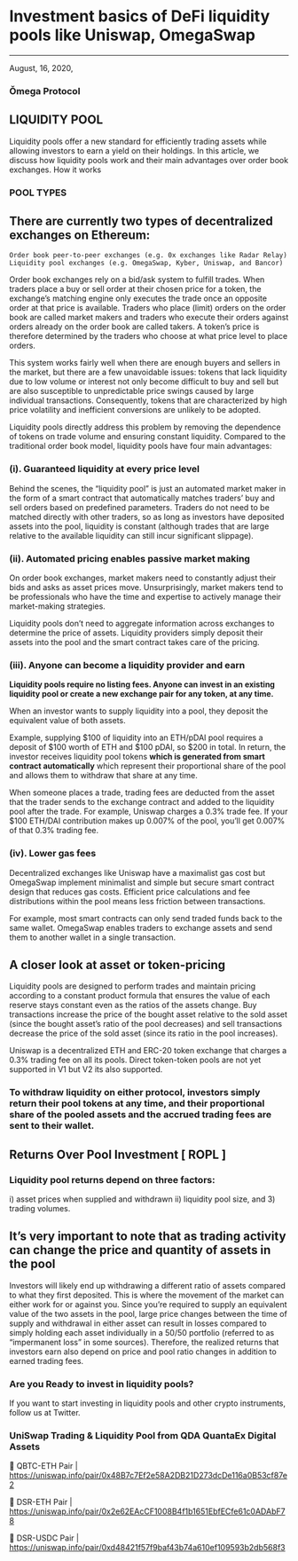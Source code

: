 # Investment basics of DeFi liquidity pools like Uniswap, OmegaSwap
*****************************************************************
August, 16, 2020,
### Ǒmega Protocol



## LIQUIDITY POOL

Liquidity pools offer a new standard for efficiently trading assets while allowing investors to earn a yield on their holdings. In this article, we discuss how liquidity pools work and their main advantages over order book exchanges.
How it works


### POOL TYPES

## There are currently two types of decentralized exchanges on Ethereum:

    Order book peer-to-peer exchanges (e.g. 0x exchanges like Radar Relay)
    Liquidity pool exchanges (e.g. OmegaSwap, Kyber, Uniswap, and Bancor)


Order book exchanges rely on a bid/ask system to fulfill trades. When traders place a buy or sell order at their chosen price for a token, the exchange’s matching engine only executes the trade once an opposite order at that price is available. Traders who place (limit) orders on the order book are called market makers and traders who execute their orders against orders already on the order book are called takers. A token’s price is therefore determined by the traders who choose at what price level to place orders.


This system works fairly well when there are enough buyers and sellers in the market, but there are a few unavoidable issues: tokens that lack liquidity due to low volume or interest not only become difficult to buy and sell but are also susceptible to unpredictable price swings caused by large individual transactions. Consequently, tokens that are characterized by high price volatility and inefficient conversions are unlikely to be adopted.


Liquidity pools directly address this problem by removing the dependence of tokens on trade volume and ensuring constant liquidity. Compared to the traditional order book model, liquidity pools have four main advantages:

### (i). Guaranteed liquidity at every price level

Behind the scenes, the “liquidity pool” is just an automated market maker in the form of a smart contract that automatically matches traders’ buy and sell orders based on predefined parameters. Traders do not need to be matched directly with other traders, so as long as investors have deposited assets into the pool, liquidity is constant (although trades that are large relative to the available liquidity can still incur significant slippage).

### (ii). Automated pricing enables passive market making

On order book exchanges, market makers need to constantly adjust their bids and asks as asset prices move. Unsurprisingly, market makers tend to be professionals who have the time and expertise to actively manage their market-making strategies.

Liquidity pools don’t need to aggregate information across exchanges to determine the price of assets. Liquidity providers simply deposit their assets into the pool and the smart contract takes care of the pricing.

### (iii). Anyone can become a liquidity provider and earn

<b>
Liquidity pools require no listing fees. Anyone can invest in an existing liquidity pool or create a new exchange pair for any token, at any time.
</b>

When an investor wants to supply liquidity into a pool, they deposit the equivalent value of both assets. 

Example, supplying $100 of liquidity into an ETH/pDAI pool requires a deposit of $100 worth of ETH and $100 pDAI, so $200 in total. In return, the investor receives liquidity pool tokens  <b>which is generated from smart contract automatically</b> which represent their proportional share of the pool and allows them to withdraw that share at any time.

When someone places a trade, trading fees are deducted from the asset that the trader sends to the exchange contract and added to the liquidity pool after the trade. For example, Uniswap charges a 0.3% trade fee. If your $100 ETH/DAI contribution makes up 0.007% of the pool, you’ll get 0.007% of that 0.3% trading fee.


### (iv). Lower gas fees

Decentralized exchanges like Uniswap have a maximalist gas cost but OmegaSwap implement minimalist and simple but secure smart contract design that reduces gas costs. Efficient price calculations and fee distributions within the pool means less friction between transactions.

For example, most smart contracts can only send traded funds back to the same wallet. OmegaSwap enables traders to exchange assets and send them to another wallet in a single transaction.


## A closer look at asset or token-pricing

Liquidity pools are designed to perform trades and maintain pricing according to a constant product formula that ensures the value of each reserve stays constant even as the ratios of the assets change. Buy transactions increase the price of the bought asset relative to the sold asset (since the bought asset’s ratio of the pool decreases) and sell transactions decrease the price of the sold asset (since its ratio in the pool increases).

Uniswap is a decentralized ETH and ERC-20 token exchange that charges a 0.3% trading fee on all its pools. Direct token-token pools are not yet supported in V1 but V2 its also supported.

### To withdraw liquidity on either protocol, investors simply return their pool tokens at any time, and their proportional share of the pooled assets and the accrued trading fees are sent to their wallet.

## Returns Over Pool Investment [ ROPL ]

### Liquidity pool returns depend on three factors: 
i) asset prices when supplied and withdrawn 
ii) liquidity pool size, and 3) trading volumes.

## It’s very important to note that as trading activity can change the price and quantity of assets in the pool

Investors will likely end up withdrawing a different ratio of assets compared to what they first deposited. This is where the movement of the market can either work for or against you. Since you’re required to supply an equivalent value of the two assets in the pool, large price changes between the time of supply and withdrawal in either asset can result in losses compared to simply holding each asset individually in a 50/50 portfolio (referred to as “impermanent loss” in some sources). Therefore, the realized returns that investors earn also depend on price and pool ratio changes in addition to earned trading fees.


### Are you Ready to invest in liquidity pools?

If you want to start investing in liquidity pools and other crypto instruments, follow us at Twitter.

### UniSwap Trading & Liquidity Pool from <b> QDA </b> QuantaEx Digital Assets

🦄 QBTC-ETH Pair | https://uniswap.info/pair/0x48B7c7Ef2e58A2DB21D273dcDe116a0B53cf87e2

🦄 DSR-ETH Pair | https://uniswap.info/pair/0x2e62EAcCF1008B4f1b1651EbfECfe61c0ADAbF78

🦄 DSR-USDC Pair | https://uniswap.info/pair/0xd48421f57f9baf43b74a610ef109593b2db568f3


